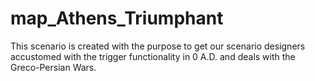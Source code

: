 map_Athens_Triumphant
=====================

This scenario is created with the purpose to get our scenario designers accustomed with the trigger functionality in 0 A.D. and deals with the Greco-Persian Wars.
